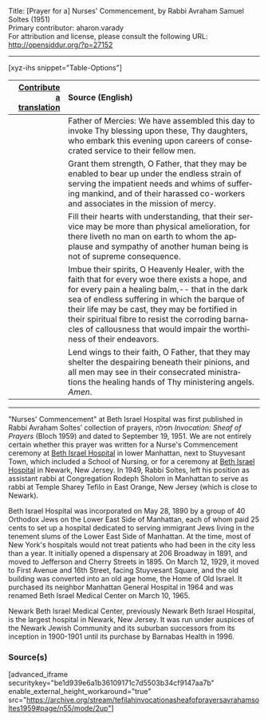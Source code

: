<html>
<head></head>
<body>
Title: [Prayer for a] Nurses' Commencement, by Rabbi Avraham Samuel Soltes (1951)<br />
Primary contributor: aharon.varady<br />
For attribution and license, please consult the following URL: <a href="http://opensiddur.org/?p=27152">http://opensiddur.org/?p=27152</a>
<p />
<hr />

[xyz-ihs snippet="Table-Options"]<table style="margin-left: auto; margin-right: auto;" class="draggable">
<thead><tr><th id="x" style="text-align: right;"><a href="/translate/" target="_blank" rel="noopener">Contribute a translation</a></th><th style="text-align: left;">Source (English)</th></tr></thead>
<tbody>
<tr><td style="vertical-align:top;">
<div class="liturgy" lang="he">

</span></div></td>
 
<td style="vertical-align:top;">
<div class="english" lang="en">
Father of Mercies:
We have assembled
this day
to invoke Thy blessing upon these,
Thy daughters,
who embark this evening
upon careers of consecrated service
to their fellow men.
</div></td></tr>


<tr><td style="vertical-align:top;">
<div class="liturgy" lang="he">

</span></div></td>
 
<td style="vertical-align:top;">
<div class="english" lang="en">
Grant them strength,
O Father,
that they may be enabled
to bear up
under the endless strain
of serving
the impatient needs and whims
of suffering mankind,
and of their harassed co-workers and
associates
in the mission of mercy.
</div></td></tr>


<tr><td style="vertical-align:top;">
<div class="liturgy" lang="he">

</span></div></td>
 
<td style="vertical-align:top;">
<div class="english" lang="en">
Fill their hearts
with understanding,
that their service
may be more
than physical amelioration,
for there liveth no man
on earth
to whom
the applause
and sympathy
of another human being
is not of supreme consequence.
</div></td></tr>


<tr><td style="vertical-align:top;">
<div class="liturgy" lang="he">

</span></div></td>
 
<td style="vertical-align:top;">
<div class="english" lang="en">
Imbue their spirits,
O Heavenly Healer,
with the faith
that for every woe
there exists a hope,
and for every pain
a healing balm,--
that
in the dark sea of endless suffering
in which the barque of their life
may be cast,
they may be fortified
in their spiritual fibre
to resist
the corroding barnacles of callousness
that would impair
the worthiness of their endeavors.
</div></td></tr>


<tr><td style="vertical-align:top;">
<div class="liturgy" lang="he">

</span></div></td>
 
<td style="vertical-align:top;">
<div class="english" lang="en">
Lend wings
to their faith,
O Father,
that they may shelter the despairing
beneath their pinions,
and all men
may see
in their consecrated ministrations
the healing hands
of Thy ministering angels.
<em>Amen</em>.
</div></td></tr>
</tbody></table>

<hr />

"Nurses' Commencement" at Beth Israel Hospital was first published in Rabbi Avraham Soltes’ collection of prayers, תפלה <em>Invocation: Sheaf of Prayers</em> (Bloch 1959) and dated to September 19, 1951. We are not entirely certain whether this prayer was written for a Nurse's Commencement ceremony at <a href="https://en.wikipedia.org/wiki/Mount_Sinai_Beth_Israel">Beth Israel Hospital</a> in lower Manhattan, next to Stuyvesant Town, which included a School of Nursing, or for a ceremony at <a href="https://en.wikipedia.org/wiki/Newark_Beth_Israel_Medical_Center">Beth Israel Hospital</a> in Newark, New Jersey. In 1949, Rabbi Soltes, left his position as assistant rabbi at Congregation Rodeph Sholom in Manhattan to serve as rabbi at Temple Sharey Tefilo in East Orange, New Jersey (which is close to Newark).

Beth Israel Hospital was incorporated on May 28, 1890 by a group of 40 Orthodox Jews on the Lower East Side of Manhattan, each of whom paid 25 cents to set up a hospital dedicated to serving immigrant Jews living in the tenement slums of the Lower East Side of Manhattan. At the time, most of New York's hospitals would not treat patients who had been in the city less than a year. It initially opened a dispensary at 206 Broadway in 1891, and moved to Jefferson and Cherry Streets in 1895. On March 12, 1929, it moved to First Avenue and 16th Street, facing Stuyvesant Square, and the old building was converted into an old age home, the Home of Old Israel. It purchased its neighbor Manhattan General Hospital in 1964 and was renamed Beth Israel Medical Center on March 10, 1965.

Newark Beth Israel Medical Center, previously Newark Beth Israel Hospital, is the largest hospital in Newark, New Jersey. It was run under auspices of the Newark Jewish Community and its suburban successors from its inception in 1900-1901 until its purchase by Barnabas Health in 1996.

<h3>Source(s)</h3>

[advanced_iframe securitykey="be1d939e6a1b36109171c7d5503b34cf9147aa7b" enable_external_height_workaround="true" src="https://archive.org/stream/tefilahinvocationasheafofprayersavrahamsoltes1959#page/n55/mode/2up"]
</body>
</html>